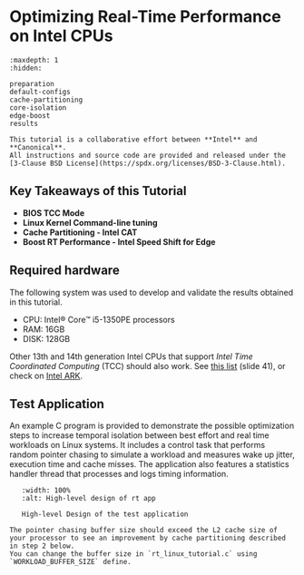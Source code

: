 # Optimizing Real-Time Performance on Intel CPUs

```{toctree}
:maxdepth: 1
:hidden:

preparation
default-configs
cache-partitioning
core-isolation
edge-boost
results
```

```{admonition} Collaboration
This tutorial is a collaborative effort between **Intel** and **Canonical**.
All instructions and source code are provided and released under the [3-Clause BSD License](https://spdx.org/licenses/BSD-3-Clause.html).
```

## Key Takeaways of this Tutorial
- **BIOS TCC Mode**
- **Linux Kernel Command-line tuning**
- **Cache Partitioning - Intel CAT**
- **Boost RT Performance - Intel Speed Shift for Edge**

## Required hardware

The following system was used to develop and validate the results obtained in this tutorial.

- CPU: Intel® Core™ i5-1350PE processors
- RAM: 16GB
- DISK: 128GB

Other 13th and 14th generation Intel CPUs that support *Intel Time Coordinated Computing* (TCC) should also work.
See [this list](https://cdrdv2.intel.com/v1/dl/getContent/831868?explicitVersion=true) (slide 41), or check on [Intel ARK](https://www.intel.com/content/www/us/en/ark/featurefilter.html?productType=873&0_TimeCoordinatedComputing=True).

## Test Application

An example C program is provided to demonstrate the possible optimization steps to increase temporal isolation between best effort and real time workloads on Linux systems.
It includes a control task that performs random pointer chasing to simulate a workload and measures wake up jitter, execution time and cache misses.
The application also features a statistics handler thread that processes and logs timing information.

```{figure} images/rt_linux_tutorial.svg
   :width: 100%
   :alt: High-level design of rt app

   High-level Design of the test application
```

```{note}
The pointer chasing buffer size should exceed the L2 cache size of your processor to see an improvement by cache partitioning described in step 2 below.
You can change the buffer size in `rt_linux_tutorial.c` using `WORKLOAD_BUFFER_SIZE` define.
```
